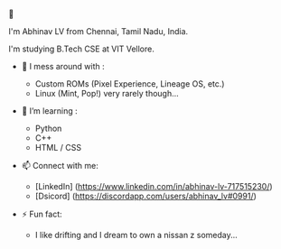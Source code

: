 👋

I'm Abhinav LV from Chennai, Tamil Nadu, India.

I'm studying B.Tech CSE at VIT Vellore.

- 🔭 I mess around with : 
  - Custom ROMs (Pixel Experience, Lineage OS, etc.)
  - Linux (Mint, Pop!) very rarely though...

- 🌱 I’m learning : 
  - Python
  - C++
  - HTML / CSS

- 📫 Connect with me:
  - [LinkedIn] (https://www.linkedin.com/in/abhinav-lv-717515230/)
  - [Dsicord] (https://discordapp.com/users/abhinav_lv#0991/)

- ⚡ Fun fact: 
  - I like drifting and I dream to own a nissan z someday...
